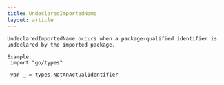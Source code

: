 ```yaml
---
title: UndeclaredImportedName
layout: article
---
```

<!-- Copyright 2023 The Go Authors. All rights reserved.
     Use of this source code is governed by a BSD-style
     license that can be found in the LICENSE file. -->

<!-- Code generated by generrordocs.go; DO NOT EDIT. -->

```
UndeclaredImportedName occurs when a package-qualified identifier is
undeclared by the imported package.

Example:
 import "go/types"

 var _ = types.NotAnActualIdentifier
```

